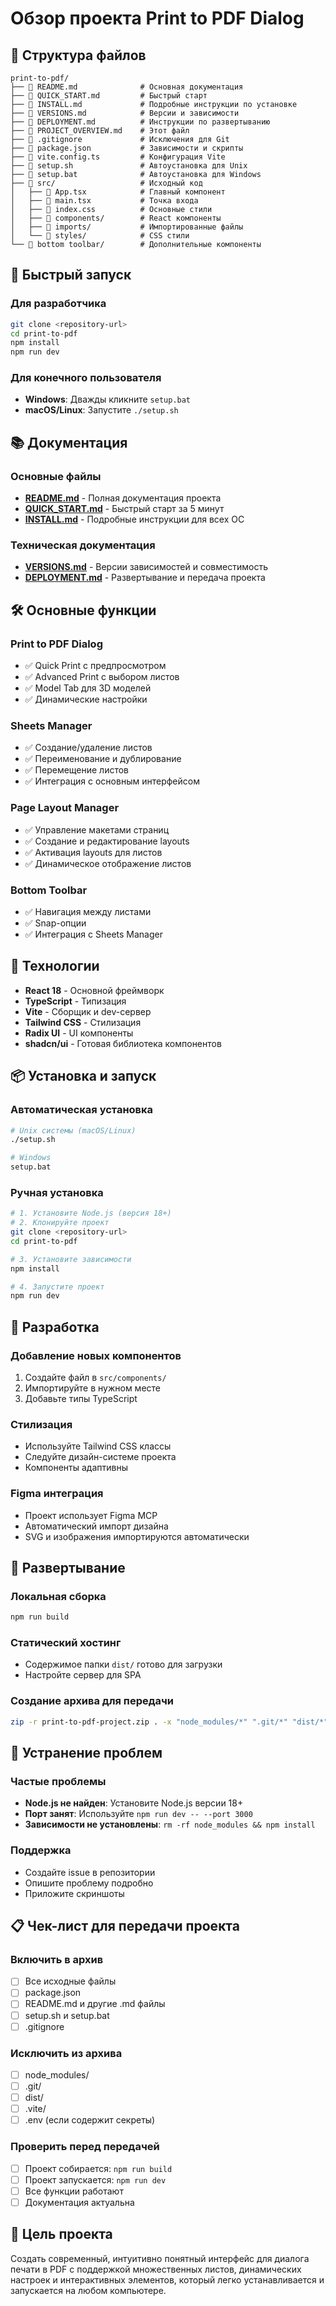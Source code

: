 # Обзор проекта Print to PDF Dialog

## 📁 Структура файлов

```
print-to-pdf/
├── 📄 README.md              # Основная документация
├── 📄 QUICK_START.md         # Быстрый старт
├── 📄 INSTALL.md             # Подробные инструкции по установке
├── 📄 VERSIONS.md            # Версии и зависимости
├── 📄 DEPLOYMENT.md          # Инструкции по развертыванию
├── 📄 PROJECT_OVERVIEW.md    # Этот файл
├── 📄 .gitignore             # Исключения для Git
├── 📄 package.json           # Зависимости и скрипты
├── 📄 vite.config.ts         # Конфигурация Vite
├── 🔧 setup.sh               # Автоустановка для Unix
├── 🔧 setup.bat              # Автоустановка для Windows
├── 📁 src/                   # Исходный код
│   ├── 📄 App.tsx            # Главный компонент
│   ├── 📄 main.tsx           # Точка входа
│   ├── 📄 index.css          # Основные стили
│   ├── 📁 components/        # React компоненты
│   ├── 📁 imports/           # Импортированные файлы
│   └── 📁 styles/            # CSS стили
└── 📁 bottom toolbar/        # Дополнительные компоненты
```

## 🚀 Быстрый запуск

### Для разработчика

```bash
git clone <repository-url>
cd print-to-pdf
npm install
npm run dev
```

### Для конечного пользователя

- **Windows**: Дважды кликните `setup.bat`
- **macOS/Linux**: Запустите `./setup.sh`

## 📚 Документация

### Основные файлы

- **[README.md](README.md)** - Полная документация проекта
- **[QUICK_START.md](QUICK_START.md)** - Быстрый старт за 5 минут
- **[INSTALL.md](INSTALL.md)** - Подробные инструкции для всех ОС

### Техническая документация

- **[VERSIONS.md](VERSIONS.md)** - Версии зависимостей и совместимость
- **[DEPLOYMENT.md](DEPLOYMENT.md)** - Развертывание и передача проекта

## 🛠️ Основные функции

### Print to PDF Dialog

- ✅ Quick Print с предпросмотром
- ✅ Advanced Print с выбором листов
- ✅ Model Tab для 3D моделей
- ✅ Динамические настройки

### Sheets Manager

- ✅ Создание/удаление листов
- ✅ Переименование и дублирование
- ✅ Перемещение листов
- ✅ Интеграция с основным интерфейсом

### Page Layout Manager

- ✅ Управление макетами страниц
- ✅ Создание и редактирование layouts
- ✅ Активация layouts для листов
- ✅ Динамическое отображение листов

### Bottom Toolbar

- ✅ Навигация между листами
- ✅ Snap-опции
- ✅ Интеграция с Sheets Manager

## 🎨 Технологии

- **React 18** - Основной фреймворк
- **TypeScript** - Типизация
- **Vite** - Сборщик и dev-сервер
- **Tailwind CSS** - Стилизация
- **Radix UI** - UI компоненты
- **shadcn/ui** - Готовая библиотека компонентов

## 📦 Установка и запуск

### Автоматическая установка

```bash
# Unix системы (macOS/Linux)
./setup.sh

# Windows
setup.bat
```

### Ручная установка

```bash
# 1. Установите Node.js (версия 18+)
# 2. Клонируйте проект
git clone <repository-url>
cd print-to-pdf

# 3. Установите зависимости
npm install

# 4. Запустите проект
npm run dev
```

## 🔧 Разработка

### Добавление новых компонентов

1. Создайте файл в `src/components/`
2. Импортируйте в нужном месте
3. Добавьте типы TypeScript

### Стилизация

- Используйте Tailwind CSS классы
- Следуйте дизайн-системе проекта
- Компоненты адаптивны

### Figma интеграция

- Проект использует Figma MCP
- Автоматический импорт дизайна
- SVG и изображения импортируются автоматически

## 🚀 Развертывание

### Локальная сборка

```bash
npm run build
```

### Статический хостинг

- Содержимое папки `dist/` готово для загрузки
- Настройте сервер для SPA

### Создание архива для передачи

```bash
zip -r print-to-pdf-project.zip . -x "node_modules/*" ".git/*" "dist/*" ".vite/*"
```

## 🐛 Устранение проблем

### Частые проблемы

- **Node.js не найден**: Установите Node.js версии 18+
- **Порт занят**: Используйте `npm run dev -- --port 3000`
- **Зависимости не установлены**: `rm -rf node_modules && npm install`

### Поддержка

- Создайте issue в репозитории
- Опишите проблему подробно
- Приложите скриншоты

## 📋 Чек-лист для передачи проекта

### Включить в архив

- [ ] Все исходные файлы
- [ ] package.json
- [ ] README.md и другие .md файлы
- [ ] setup.sh и setup.bat
- [ ] .gitignore

### Исключить из архива

- [ ] node_modules/
- [ ] .git/
- [ ] dist/
- [ ] .vite/
- [ ] .env (если содержит секреты)

### Проверить перед передачей

- [ ] Проект собирается: `npm run build`
- [ ] Проект запускается: `npm run dev`
- [ ] Все функции работают
- [ ] Документация актуальна

## 🎯 Цель проекта

Создать современный, интуитивно понятный интерфейс для диалога печати в PDF с
поддержкой множественных листов, динамических настроек и интерактивных
элементов, который легко устанавливается и запускается на любом компьютере.
